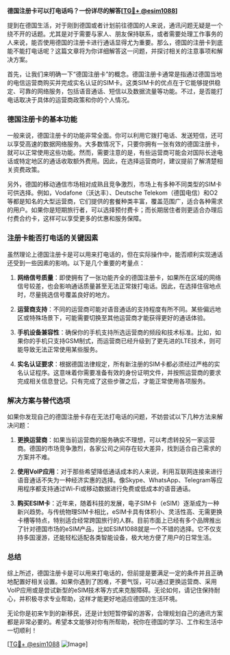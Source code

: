 **德国注册卡可以打电话吗？一份详尽的解答[[TG💪+ @esim1088](https://t.me/s/esim1088)]**

提到在德国生活，对于刚到德国或者计划前往德国的人来说，通讯问题无疑是一个绕不开的话题。尤其是对于需要与家人、朋友保持联系，或者需要处理工作事务的人来说，能否使用德国的注册卡进行通话显得尤为重要。那么，德国的注册卡到底能不能打电话呢？这篇文章将为你详细解答这一问题，并探讨相关的注意事项和解决方案。

首先，让我们来明确一下“德国注册卡”的概念。德国注册卡通常是指通过德国当地的电信运营商购买并完成实名认证的SIM卡。这类SIM卡的优点在于它能够提供稳定、可靠的网络服务，包括语音通话、短信以及数据流量等功能。不过，是否能打电话取决于具体的运营商政策和你的个人情况。

### 德国注册卡的基本功能

一般来说，德国注册卡的功能非常全面。你可以利用它拨打电话、发送短信，还可以享受高速的数据网络服务。大多数情况下，只要你拥有一张有效的德国注册卡，就可以正常使用这些功能。然而，需要注意的是，有些运营商可能会对国际长途电话或特定地区的通话收取额外费用。因此，在选择运营商时，建议提前了解清楚相关资费政策。

另外，德国的移动通信市场相对成熟且竞争激烈，市场上有多种不同类型的SIM卡可供选择。例如，Vodafone（沃达丰）、Deutsche Telekom（德国电信）和O2等都是知名的大型运营商，它们提供的套餐种类丰富，覆盖范围广，适合各种需求的用户。如果你是短期旅行者，可以选择预付费卡；而长期居住者则更适合办理后付费合约卡，这样可以享受更多的优惠和服务保障。

### 注册卡能否打电话的关键因素

虽然理论上德国注册卡是可以用来打电话的，但在实际操作中，能否顺利实现通话还受到一些因素的影响。以下是几个重要的考量点：

1. **网络信号质量**：即使拥有了一张功能齐全的德国注册卡，如果所在区域的网络信号较差，也会影响通话质量甚至无法正常拨打电话。因此，在选择住宿地点时，尽量挑选信号覆盖良好的地方。

2. **运营商支持**：不同的运营商可能对语音通话的支持程度有所不同。某些偏远地区或特殊场景下，可能需要切换至其他运营商才能获得更好的通话体验。

3. **手机设备兼容性**：确保你的手机支持所选运营商的频段和技术标准。比如，如果你的手机只支持GSM制式，而运营商已经升级到了更先进的LTE技术，则可能导致无法正常使用某些服务。

4. **实名认证要求**：根据德国法律规定，所有新注册的SIM卡都必须经过严格的实名认证程序。这意味着你需要准备有效的身份证明文件，并按照运营商的要求完成相关信息登记。只有完成了这些步骤之后，才能正常使用各项服务。

### 解决方案与替代选项

如果你发现自己的德国注册卡存在无法打电话的问题，不妨尝试以下几种方法来解决问题：

1. **更换运营商**：如果当前运营商的服务确实不理想，可以考虑转投另一家运营商。德国的市场竞争激烈，各家公司之间存在较大差异，找到适合自己需求的方案并不难。

2. **使用VoIP应用**：对于那些希望降低通话成本的人来说，利用互联网连接来进行语音通话不失为一种经济实惠的选择。像Skype、WhatsApp、Telegram等应用程序都支持通过Wi-Fi或移动数据进行免费或低成本的语音通话。

3. **购买ESIM卡**：近年来，随着科技的发展，电子SIM卡（eSIM）逐渐成为一种新兴趋势。与传统物理SIM卡相比，eSIM卡具有体积小、灵活性高、无需更换卡槽等特点，特别适合经常跨国旅行的人群。目前市面上已经有多个品牌推出了针对德国市场的eSIM产品，比如ESIM1088就是一个不错的选择。它不仅支持多国漫游，还能轻松适配各类智能设备，极大地方便了用户的日常生活。

### 总结

综上所述，德国注册卡是可以用来打电话的，但前提是要满足一定的条件并且正确地配置好相关设置。如果你遇到了困难，不要气馁，可以通过更换运营商、采用VoIP应用或是尝试新型的eSIM技术等方式来克服障碍。无论如何，请记住保持耐心，并积极寻求专业帮助，这样才能更好地适应德国的生活环境。

无论你是初来乍到的新移民，还是计划短暂停留的游客，合理规划自己的通讯方案都是非常必要的。希望本文能够对你有所帮助，祝你在德国的学习、工作和生活中一切顺利！

[[TG💪+ @esim1088](https://t.me/s/esim1088) ![Image](https://i.postimg.cc/4NQfJmqS/Snipaste-2025-05-13-00-14-12.png)]